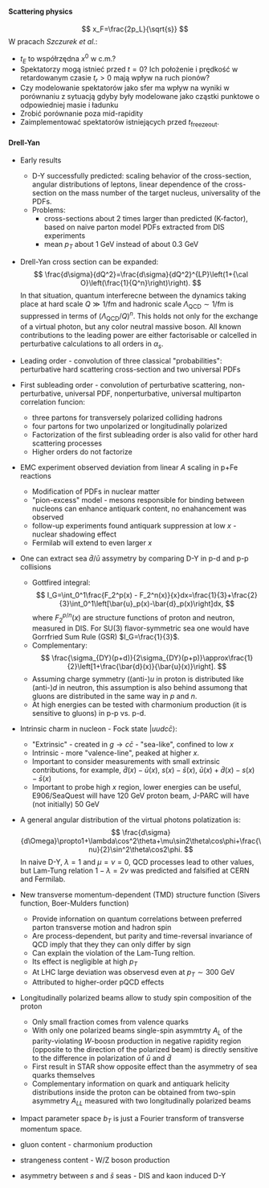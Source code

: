 #### Scattering physics
$$
x_F=\frac{2p_L}{\sqrt{s}}
$$
W pracach *Szczurek et al.*:
- $t_E$ to współrzędna $x^0$ w c.m.?
- Spektatorzy mogą istnieć przed $t=0$? Ich położenie i prędkość w retardowanym czasie $t_r>0$ mają wpływ na ruch pionów?
- Czy modelowanie spektatorów jako sfer ma wpływ na wyniki w porównaniu z sytuacją gdyby były modelowane jako cząstki punktowe o odpowiedniej masie i ładunku
- Zrobić porównanie poza mid-rapidity
- Zaimplementować spektatorów istniejących przed $t_\mathrm{freezeout}$.
#### Drell-Yan
* Early results
    * D-Y successfully predicted: scaling behavior of the cross-section, angular distributions of leptons, linear dependence of the cross-section on the mass number of the target nucleus, universality of the PDFs.
    * Problems: 
        * cross-sections about 2 times larger than predicted (K-factor), based on naive parton model PDFs extracted from DIS experiments
        * mean $p_T$ about 1 GeV instead of about 0.3 GeV
* Drell-Yan cross section can be expanded:
$$
\frac{d\sigma}{dQ^2}=\frac{d\sigma}{dQ^2}^{LP}\left(1+{\cal O}\left(\frac{1}{Q^n}\right)\right).
$$
In that situation, quantum interferecne between the dynamics taking place at hard scale $Q\gg1/\mathrm{fm}$ and hadronic scale $\Lambda_\mathrm{QCD}\sim1/\mathrm{fm}$ is suppressed in terms of $(\Lambda_\mathrm{QCD}/Q)^n$. This holds not only for the exchange of a virtual photon, but any color neutral massive boson.
All known contributions to the leading power are either factorisable or calcelled in perturbative calculations to all orders in $\alpha_s$.
* Leading order - convolution of three classical "probabilities": perturbative hard scattering cross-section and two universal PDFs
* First subleading order - convolution of perturbative scattering, non-perturbative, universal PDF, nonperturbative, universal multiparton correlation funcion:
    * three partons for transversely polarized colliding hadrons
    * four partons for two unpolarized or longitudinally polarized
    * Factorization of the first subleading order is also valid for other hard scattering processes
    * Higher orders do not factorize
* EMC experiment observed deviation from linear $A$ scaling in p+Fe reactions
    * Modification of PDFs in nuclear matter
    * "pion-excess" model - mesons responsible for binding between nucleons can enhance antiquark content, no enahancement was observed
    * follow-up experiments found antiquark suppression at low $x$ - nuclear shadowing effect
    * Fermilab will extend to even larger $x$
* One can extract sea $\bar{d}/\bar{u}$ assymetry by comparing D-Y in p-d and p-p collisions
    * Gottfired integral:
    $$
    I_G=\int_0^1\frac{F_2^p(x) - F_2^n(x)}{x}dx=\frac{1}{3}+\frac{2}{3}\int_0^1\left[\bar{u}_p(x)-\bar{d}_p(x)\right]dx,
    $$
    where $F_2^{p/n}(x)$ are structure functions of proton and neutron, measured in DIS. For SU(3) flavor-symmetric sea one would have Gorrfried Sum Rule (GSR) $I_G=\frac{1}{3}$.
    * Complementary:
    $$
    \frac{\sigma_{DY}(p+d)}{2\sigma_{DY}(p+p)}\approx\frac{1}{2}\left[1+\frac{\bar{d}(x)}{\bar{u}(x)}\right].
    $$
    * Assuming charge symmetry ((anti-)$u$ in proton is distributed like (anti-)$d$ in neutron, this assumption is also behind assumong that gluons are distributed in the same way in $p$ and $n$.
    * At high energies can be tested with charmonium production (it is sensitive to gluons) in p-p vs. p-d.
* Intrinsic charm in nucleon - Fock state $|uudc\bar{c}\rangle$:
    * "Extrinsic" -  created in $g\rightarrow c\bar{c}$ - "sea-like", confined to low $x$
    * Intrinsic  - more "valence-line", peaked at higher $x$.
    * Important to consider measurements with small extrinsic contributions, for example, $\bar{d}(x)-\bar{u}(x)$, $s(x)-\bar{s}(x)$, $\bar{u}(x)+\bar{d}(x)-s(x)-\bar{s}(x)$
    * Important to probe high $x$ region, lower energies can be useful, E906/SeaQuest will have 120 GeV proton beam, J-PARC will have (not initially) 50 GeV
* A general angular distribution of the virtual photons polatization is:
$$
\frac{d\sigma}{d\Omega}\propto1+\lambda\cos^2\theta+\mu\sin2\theta\cos\phi+\frac{\nu}{2}\sin^2\theta\cos2\phi.
$$
In naive D-Y, $\lambda=1$ and $\mu=\nu=0$, QCD processes lead to other values, but Lam-Tung relation $1-\lambda=2\nu$ was predicted and falsified at CERN and Fermilab.
* New transverse momentum-dependent (TMD) structure function (Sivers function, Boer-Mulders function)
    * Provide infornation on quantum correlations between preferred parton transverse motion and hadron spin
    * Are process-dependent, but parity and time-reversal invariance of QCD imply that they they can only differ by sign
    * Can explain the violation of the Lam-Tung reltion.
    * Its effect is negligible at high $p_T$
    * At LHC large deviation was observesd even at $p_T\sim 300~\mathrm{GeV}$
    * Attributed to higher-order pQCD effects
* Longitudinally polarized beams allow to study spin composition of the proton
    * Only small fraction comes from valence quarks
    * With only one polarized beams single-spin asymmtrty $A_L$ of the parity-violating $W$-boosn production in negative rapidity region (opposite to the direction of the polarized beam) is directly sensitive to the difference in polarization of $\bar{u}$ and $\bar{d}$
    * First result in STAR show opposite effect than the asymmetry of sea quarks themselves
    * Complementary information on quark and antiquark helicity distributions inside the proton can be obtained from two-spin asymmetry $A_{LL}$ measured with two longitudinally polarized beams 
* Impact parameter space $b_T$ is just a Fourier transform of transverse momentum space.

* gluon content - charmonium production
* strangeness content - W/Z boson production
* asymmetry between $s$ and $\bar{s}$ seas - DIS and kaon induced D-Y

